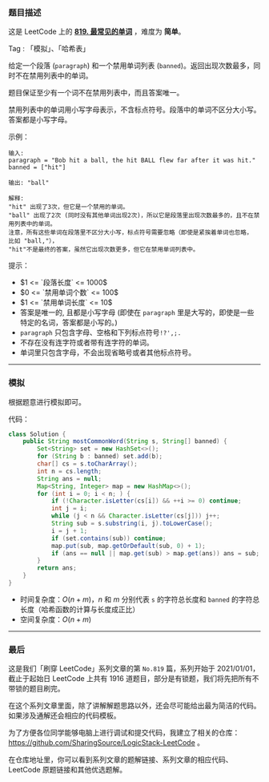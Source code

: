 ### 题目描述

这是 LeetCode 上的 **[819. 最常见的单词](https://leetcode-cn.com/problems/most-common-word/solution/by-ac_oier-6aqd/)** ，难度为 **简单**。

Tag : 「模拟」、「哈希表」



给定一个段落 (`paragraph`) 和一个禁用单词列表 (`banned`)。返回出现次数最多，同时不在禁用列表中的单词。

题目保证至少有一个词不在禁用列表中，而且答案唯一。

禁用列表中的单词用小写字母表示，不含标点符号。段落中的单词不区分大小写。答案都是小写字母。

示例：
```
输入: 
paragraph = "Bob hit a ball, the hit BALL flew far after it was hit."
banned = ["hit"]

输出: "ball"

解释: 
"hit" 出现了3次，但它是一个禁用的单词。
"ball" 出现了2次 (同时没有其他单词出现2次)，所以它是段落里出现次数最多的，且不在禁用列表中的单词。 
注意，所有这些单词在段落里不区分大小写，标点符号需要忽略（即使是紧挨着单词也忽略， 比如 "ball,"）， 
"hit"不是最终的答案，虽然它出现次数更多，但它在禁用单词列表中。
```

提示：
* $1 <= `段落长度` <= 1000$
* $0 <= `禁用单词个数` <= 100$
* $1 <= `禁用单词长度` <= 10$
* 答案是唯一的, 且都是小写字母 (即使在 `paragraph` 里是大写的，即使是一些特定的名词，答案都是小写的。)
* `paragraph` 只包含字母、空格和下列标点符号`!?',;.`
* 不存在没有连字符或者带有连字符的单词。
* 单词里只包含字母，不会出现省略号或者其他标点符号。

---

### 模拟

根据题意进行模拟即可。

代码：
```java
class Solution {
    public String mostCommonWord(String s, String[] banned) {
        Set<String> set = new HashSet<>();
        for (String b : banned) set.add(b);
        char[] cs = s.toCharArray();
        int n = cs.length;
        String ans = null;
        Map<String, Integer> map = new HashMap<>();
        for (int i = 0; i < n; ) {
            if (!Character.isLetter(cs[i]) && ++i >= 0) continue;
            int j = i;
            while (j < n && Character.isLetter(cs[j])) j++;
            String sub = s.substring(i, j).toLowerCase();
            i = j + 1;
            if (set.contains(sub)) continue;
            map.put(sub, map.getOrDefault(sub, 0) + 1);
            if (ans == null || map.get(sub) > map.get(ans)) ans = sub;
        }
        return ans;
    }
}
```
* 时间复杂度：$O(n + m)$，$n$ 和 $m$ 分别代表 `s` 的字符总长度和 `banned` 的字符总长度（哈希函数的计算与长度成正比）
* 空间复杂度：$O(n + m)$

---

### 最后

这是我们「刷穿 LeetCode」系列文章的第 `No.819` 篇，系列开始于 2021/01/01，截止于起始日 LeetCode 上共有 1916 道题目，部分是有锁题，我们将先把所有不带锁的题目刷完。

在这个系列文章里面，除了讲解解题思路以外，还会尽可能给出最为简洁的代码。如果涉及通解还会相应的代码模板。

为了方便各位同学能够电脑上进行调试和提交代码，我建立了相关的仓库：https://github.com/SharingSource/LogicStack-LeetCode 。

在仓库地址里，你可以看到系列文章的题解链接、系列文章的相应代码、LeetCode 原题链接和其他优选题解。


